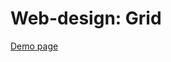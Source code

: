 # Web-design: Grid

[Demo page](https://zahoruiko.github.io/CW_FE_220929-HTML-Grid-2/grid-aufgabe.html)
